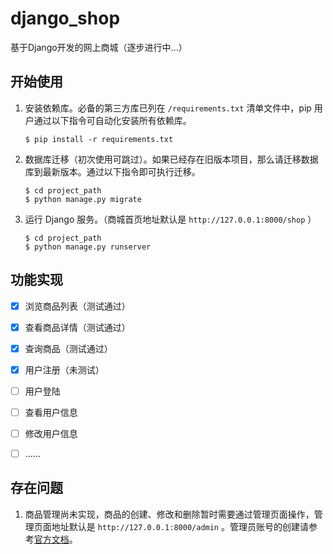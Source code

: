 # django_shop

基于Django开发的网上商城（逐步进行中...）


## 开始使用

1. 安装依赖库。必备的第三方库已列在 ``/requirements.txt`` 清单文件中，pip 用户通过以下指令可自动化安装所有依赖库。
   
   ```
   $ pip install -r requirements.txt
   ```
     
2. 数据库迁移（初次使用可跳过）。如果已经存在旧版本项目，那么请迁移数据库到最新版本。通过以下指令即可执行迁移。

   ```
   $ cd project_path
   $ python manage.py migrate
   ```

3. 运行 Django 服务。（商城首页地址默认是 ``http://127.0.0.1:8000/shop`` ）

   ```
   $ cd project_path
   $ python manage.py runserver
   ```


## 功能实现

   * [x] 浏览商品列表（测试通过）
   * [x] 查看商品详情（测试通过）
   * [x] 查询商品（测试通过）
   * [x] 用户注册（未测试）
   * [ ] 用户登陆
   * [ ] 查看用户信息
   * [ ] 修改用户信息
   * [ ] ……


## 存在问题

1. 商品管理尚未实现，商品的创建、修改和删除暂时需要通过管理页面操作，管理页面地址默认是 ``http://127.0.0.1:8000/admin`` 。管理员账号的创建请参考[官方文档](https://docs.djangoproject.com/zh-hans/2.1/intro/tutorial02/#introducing-the-django-admin)。
